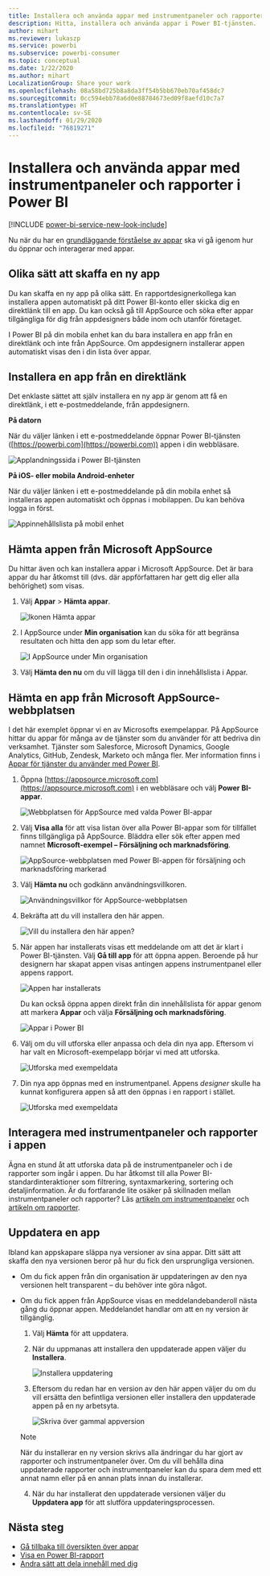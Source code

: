 ```yaml
---
title: Installera och använda appar med instrumentpaneler och rapporter i Power BI
description: Hitta, installera och använda appar i Power BI-tjänsten.
author: mihart
ms.reviewer: lukaszp
ms.service: powerbi
ms.subservice: powerbi-consumer
ms.topic: conceptual
ms.date: 1/22/2020
ms.author: mihart
LocalizationGroup: Share your work
ms.openlocfilehash: 08a58bd725b8a8da3ff54b5bb670eb70af458dc7
ms.sourcegitcommit: 0cc594ebb78a6d0e88784673ed09f8aefd10c7a7
ms.translationtype: HT
ms.contentlocale: sv-SE
ms.lasthandoff: 01/29/2020
ms.locfileid: "76819271"
---
```

# <a name="install-and-use-apps-with-dashboards-and-reports-in-power-bi"></a>Installera och använda appar med instrumentpaneler och rapporter i Power BI

[!INCLUDE [power-bi-service-new-look-include](../includes/power-bi-service-new-look-include.md)]

Nu när du har en [grundläggande förståelse av appar](end-user-apps.md) ska vi gå igenom hur du öppnar och interagerar med appar. 

## <a name="ways-to-get-a-new-app"></a>Olika sätt att skaffa en ny app
Du kan skaffa en ny app på olika sätt. En rapportdesignerkollega kan installera appen automatiskt på ditt Power BI-konto eller skicka dig en direktlänk till en app. Du kan också gå till AppSource och söka efter appar tillgängliga för dig från appdesigners både inom och utanför företaget. 

I Power BI på din mobila enhet kan du bara installera en app från en direktlänk och inte från AppSource. Om appdesignern installerar appen automatiskt visas den i din lista över appar.

## <a name="install-an-app-from-a-direct-link"></a>Installera en app från en direktlänk
Det enklaste sättet att själv installera en ny app är genom att få en direktlänk, i ett e-postmeddelande, från appdesignern.  

**På datorn** 

När du väljer länken i ett e-postmeddelande öppnar Power BI-tjänsten ([https://powerbi.com](https://powerbi.com)) appen i din webbläsare. 

![Applandningssida i Power BI-tjänsten](./media/end-user-app-view/power-bi-app-from-link.png)

**På iOS- eller mobila Android-enheter** 

När du väljer länken i ett e-postmeddelande på din mobila enhet så installeras appen automatiskt och öppnas i mobilappen. Du kan behöva logga in först. 

![Appinnehållslista på mobil enhet](./media/end-user-app-view/power-bi-ios.png)

## <a name="get-the-app-from-microsoft-appsource"></a>Hämta appen från Microsoft AppSource
Du hittar även och kan installera appar i Microsoft AppSource. Det är bara appar du har åtkomst till (dvs. där appförfattaren har gett dig eller alla behörighet) som visas.

1. Välj **Appar**  > **Hämta appar**. 
   
    ![Ikonen Hämta appar](./media/end-user-app-view/power-bi-get-app2.png)    
2. I AppSource under **Min organisation** kan du söka för att begränsa resultaten och hitta den app som du letar efter.
   
    ![I AppSource under Min organisation](./media/end-user-app-view/power-bi-opportunity-app.png)
3. Välj **Hämta den nu** om du vill lägga till den i din innehållslista i Appar. 

## <a name="get-an-app-from-the-microsoft-appsource-website"></a>Hämta en app från Microsoft AppSource-webbplatsen 

I det här exemplet öppnar vi en av Microsofts exempelappar. På AppSource hittar du appar för många av de tjänster som du använder för att bedriva din verksamhet.  Tjänster som Salesforce, Microsoft Dynamics, Google Analytics, GitHub, Zendesk, Marketo och många fler. Mer information finns i [Appar för tjänster du använder med Power BI](../service-connect-to-services.md). 

1. Öppna [https://appsource.microsoft.com](https://appsource.microsoft.com) i en webbläsare och välj **Power BI-appar**.

    ![Webbplatsen för AppSource med valda Power BI-appar  ](./media/end-user-apps/power-bi-appsource.png)


2. Välj **Visa alla** för att visa listan över alla Power BI-appar som för tillfället finns tillgängliga på AppSource. Bläddra eller sök efter appen med namnet **Microsoft-exempel – Försäljning och marknadsföring**.

    ![AppSource-webbplatsen med Power BI-appen för försäljning och marknadsföring markerad  ](./media/end-user-apps/power-bi-appsource-samples.png)

3. Välj **Hämta nu** och godkänn användningsvillkoren.

    ![Användningsvillkor för AppSource-webbplatsen ](./media/end-user-apps/power-bi-permission.png)


4. Bekräfta att du vill installera den här appen.

    ![Vill du installera den här appen?  ](./media/end-user-apps/power-bi-app-install.png)

5. När appen har installerats visas ett meddelande om att det är klart i Power BI-tjänsten. Välj **Gå till app** för att öppna appen. Beroende på hur designern har skapat appen visas antingen appens instrumentpanel eller appens rapport.

    ![Appen har installerats ](./media/end-user-apps/power-bi-app-ready.png)

    Du kan också öppna appen direkt från din innehållslista för appar genom att markera **Appar** och välja **Försäljning och marknadsföring**.

    ![Appar i Power BI](./media/end-user-apps/power-bi-apps.png)


6. Välj om du vill utforska eller anpassa och dela din nya app. Eftersom vi har valt en Microsoft-exempelapp börjar vi med att utforska. 

    ![Utforska med exempeldata](./media/end-user-apps/power-bi-explore.png)

7.  Din nya app öppnas med en instrumentpanel. Appens *designer* skulle ha kunnat konfigurera appen så att den öppnas i en rapport i stället.  

    ![Utforska med exempeldata](./media/end-user-apps/power-bi-new-app.png)


## <a name="interact-with-the-dashboards-and-reports-in-the-app"></a>Interagera med instrumentpaneler och rapporter i appen
Ägna en stund åt att utforska data på de instrumentpaneler och i de rapporter som ingår i appen. Du har åtkomst till alla Power BI-standardinteraktioner som filtrering, syntaxmarkering, sortering och detaljinformation.  Är du fortfarande lite osäker på skillnaden mellan instrumentpaneler och rapporter?  Läs [artikeln om instrumentpaneler](end-user-dashboards.md) och [artikeln om rapporter](end-user-reports.md).  

## <a name="update-an-app"></a>Uppdatera en app 

Ibland kan appskapare släppa nya versioner av sina appar. Ditt sätt att skaffa den nya versionen beror på hur du fick den ursprungliga versionen. 

* Om du fick appen från din organisation är uppdateringen av den nya versionen helt transparent – du behöver inte göra något. 

* Om du fick appen från AppSource visas en meddelandebanderoll nästa gång du öppnar appen. Meddelandet handlar om att en ny version är tillgänglig. 

    1. Välj **Hämta** för att uppdatera.  

        <!--![App update notification](./media/end-user-app-view/power-bi-new-app-version-notification.png) -->

    2. När du uppmanas att installera den uppdaterade appen väljer du **Installera**. 

        ![Installera uppdatering](./media/end-user-app-view/power-bi-install.png) 

    3. Eftersom du redan har en version av den här appen väljer du om du vill ersätta den befintliga versionen eller installera den uppdaterade appen på en ny arbetsyta.   

        ![Skriva över gammal appversion](./media/end-user-app-view/power-bi-already-installed.png) 


    > [!NOTE] 
    > När du installerar en ny version skrivs alla ändringar du har gjort av rapporter och instrumentpaneler över. Om du vill behålla dina uppdaterade rapporter och instrumentpaneler kan du spara dem med ett annat namn eller på en annan plats innan du installerar. 

    4. När du har installerat den uppdaterade versionen väljer du **Uppdatera app** för att slutföra uppdateringsprocessen. 

    <!--![Update app](./media/end-user-app-view/power-bi-new-app-version-update-app.png) -->


## <a name="next-steps"></a>Nästa steg
* [Gå tillbaka till översikten över appar](end-user-apps.md)
* [Visa en Power BI-rapport](end-user-report-open.md)
* [Andra sätt att dela innehåll med dig](end-user-shared-with-me.md)
